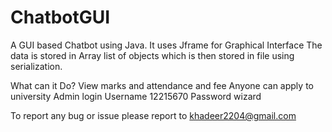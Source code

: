 # ChatbotGUI
A GUI based Chatbot using Java.
It uses Jframe for Graphical Interface
The data is stored in Array list of objects which is then stored in file using serialization.

What can it Do?
View marks and attendance and fee
Anyone can apply to university
Admin login 
Username 12215670
Password wizard


To report any bug or issue please report to khadeer2204@gmail.com

